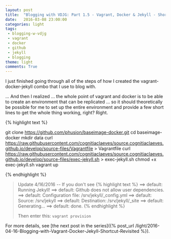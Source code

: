 ```yaml
---
layout: post
title:  "Blogging with VDJG: Part 1.5 - Vagrant, Docker & Jekyll - Shortcut!"
date:   2016-03-08 23:00:00
categories: light
tags:
 - blogging-w-vdjg
 - vagrant
 - docker
 - github
 - jekyll
 - blogging
theme: light
comments: True
---
```


I just finished going through all of the steps of how I created the vagrant-docker-jekyll combo that I use to blog with.

... And then I realized ... the whole point of vagrant and docker is to be able to create an environment that can be replicated ... so it should theoretically be possible for me to set up the entire environment and provide a few short lines to get the whole thing working, right?  Right.

{% highlight text %}

git clone https://github.com/phusion/baseimage-docker.git
cd baseimage-docker
mkdir data
curl https://raw.githubusercontent.com/cognitiaclaeves/source.cognitiaclaeves.github.io/develop/source-files/Vagrantfile > Vagrantfile
curl https://raw.githubusercontent.com/cognitiaclaeves/source.cognitiaclaeves.github.io/develop/source-files/exec-jekyll.sh > exec-jekyll.sh
chmod +x exec-jekyll.sh
vagrant up

{% endhighlight %}

> Update 4/16/2016 --
> If you don't see
> {% highlight text %}
> ==> default: Running Jekyll!
> ==> default: Github does not allow user dependencies.
> ==> default: Configuration file: /srv/jekyll/_config.yml
> ==> default:             Source: /srv/jekyll
> ==> default:        Destination: /srv/jekyll/_site
> ==> default:       Generating...
> ==> default:                     done.
> {% endhighlight %}
> 
> Then enter this:
> `vagrant provision`

For more details, see [the next post in the series]({% post_url /light/2016-04-16-Blogging-with-Vagrant-Docker-Jekyll-Shortcut-Revisited %}).
